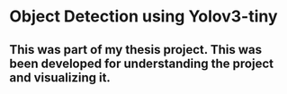 # Object Detection using Yolov3-tiny
## This was part of my thesis project. This was been developed for understanding the project and visualizing it.